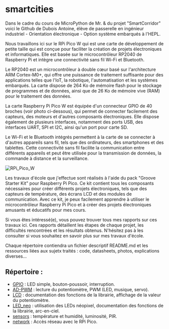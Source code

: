 # smartcities

Dans le cadre du cours de MicroPython de Mr. & du projet "SmartCorridor" voici le Github de Dubois Antoine, élève de passerelle en ingénieur industriel - Orientation électronique - Option système embarqués à l'HEPL.

Nous travaillons ici sur le RPi Pico W qui est une carte de développement de petite taille qui est conçue pour faciliter la création de projets électroniques et informatiques. Elle est basée sur le microcontrôleur RP2040 de Raspberry Pi et intègre une connectivité sans fil Wi-Fi et Bluetooth.

Le RP2040 est un microcontrôleur à double cœur basé sur l'architecture ARM Cortex-M0+, qui offre une puissance de traitement suffisante pour des applications telles que l'IoT, la robotique, l'automatisation et les systèmes embarqués. La carte dispose de 264 Ko de mémoire flash pour le stockage de programmes et de données, ainsi que de 26 Ko de mémoire vive (RAM) pour le traitement des données.

La carte Raspberry Pi Pico W est équipée d'un connecteur GPIO de 40 broches (voir photo ci-dessous), qui permet de connecter facilement des capteurs, des moteurs et d'autres composants électroniques. Elle dispose également de plusieurs interfaces, notamment des ports USB, des interfaces UART, SPI et I2C, ainsi qu'un port pour carte SD.

Le Wi-Fi et le Bluetooth intégrés permettent à la carte de se connecter à d'autres appareils sans fil, tels que des ordinateurs, des smartphones et des tablettes. Cette connectivité sans fil facilite la communication entre différents appareils et peut être utilisée pour la transmission de données, la commande à distance et la surveillance.

![RPi_Pico_W](https://user-images.githubusercontent.com/125505805/220986057-d315d175-f1a6-40c2-9e81-835da921c5e4.png)

Les travaux d'école que j'effectue sont réalisés à l'aide du pack "Groove Starter Kit" pour Raspberry Pi Pico. Ce kit contient tous les composants nécessaires pour créer différents projets électroniques, tels que des capteurs de température, des écrans LCD et des modules de communication. Avec ce kit, je peux facilement apprendre à utiliser le microcontrôleur Raspberry Pi Pico et à créer des projets électroniques amusants et éducatifs pour mes cours.

Si vous êtes intéressé(e), vous pouvez trouver tous mes rapports sur ces travaux ici. Ces rapports détaillent les étapes de chaque projet, les difficultés rencontrées et les résultats obtenus. N'hésitez pas à les consulter si vous souhaitez en savoir plus sur mes travaux d'école.

Chaque répertoire contiendra un fichier
descriptif README.md et les ressources liées aux sujetx traités : code, datasheets, photos,
explications diverses...


## Répertoire :

- [GPIO](GPIO) : LED simple, bouton-poussoir, interruption.
- [AD-PWM](AD-PWM) : lecture du potentiomètre, PWM (LED, musique, servo).
- [LCD](LCD) : documentation des fonctions de la librairie, affichage de la valeur du potentiomètre.
- [LED_neo](LED_neo) : utilisation des LEDs néopixel, documentation des fonctions de la librairie, arc-en-ciel.
- [sensors](sensors) : température et humidité, luminosité, PIR.
- [network](network) : Accès réseau avec le RPi Pico.



